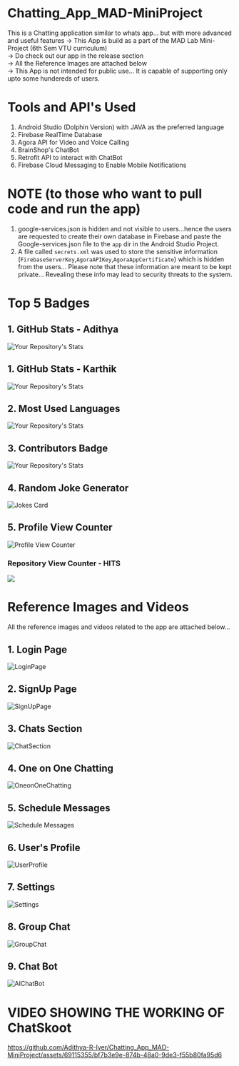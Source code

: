 # Chatting_App_MAD-MiniProject
This is a Chatting application similar to whats app... but with more advanced and useful features
-> This App is build as a part of the MAD Lab Mini-Project (6th Sem VTU curriculum)<br>
-> Do check out our app in the release section<br>
-> All the Reference Images are attached below<br>
-> This App is not intended for public use... It is capable of supporting only upto some hundereds of users.

# Tools and API's Used
1. Android Studio (Dolphin Version) with JAVA as the preferred language<br>
2. Firebase RealTime Database
3. Agora API for Video and Voice Calling
4. BrainShop's ChatBot 
5. Retrofit API to interact with ChatBot
6. Firebase Cloud Messaging to Enable Mobile Notifications

# NOTE (to those who want to pull code and run the app)
1. google-services.json is hidden and not visible to users...hence the users are requested to create their own database in Firebase and paste the Google-services.json file to the `app` dir in the Android Studio Project.<br>
2. A file called `secrets.xml` was used to store the sensitive information (`FirebaseServerKey`,`AgoraAPIKey`,`AgoraAppCertificate`) which is hidden from the users... Please note that these information are meant to be kept private... Revealing these info may lead to security threats to the system.

# Top 5 Badges

## 1. GitHub Stats - Adithya

![Your Repository's Stats](https://github-readme-stats.vercel.app/api?username=Adithya-R-Iyer&show_icons=true)
## 1. GitHub Stats - Karthik

![Your Repository's Stats](https://github-readme-stats.vercel.app/api?username=KarthikNaik-SCEM&show_icons=true)

## 2. Most Used Languages

![Your Repository's Stats](https://github-readme-stats.vercel.app/api/top-langs/?username=Tanu-N-Prabhu&theme=blue-green)

## 3. Contributors Badge

![Your Repository's Stats](https://contrib.rocks/image?repo=Tanu-N-Prabhu/Python)

## 4. Random Joke Generator

![Jokes Card](https://readme-jokes.vercel.app/api)

## 5. Profile View Counter

![Profile View Counter](https://komarev.com/ghpvc/?username=Tanu-N-Prabhu)

### Repository View Counter - HITS

![](https://komarev.com/ghpvc/?username=Adithya-R-Iyer&color=green)


# Reference Images and Videos

All the reference images and videos related to the app are attached below...

## 1. Login Page

![LoginPage](https://github.com/Adithya-R-Iyer/Chatting_App_MAD-MiniProject/assets/69115355/bf6743e4-a5bd-4391-9100-b078d6a6b0e1)

## 2. SignUp Page

![SignUpPage](https://github.com/Adithya-R-Iyer/Chatting_App_MAD-MiniProject/assets/69115355/a42abca9-44a3-40a7-8f58-41bce866e19a)

## 3. Chats Section

![ChatSection](https://github.com/Adithya-R-Iyer/Chatting_App_MAD-MiniProject/assets/69115355/47087572-193a-4ecf-a783-8670606b2967)

## 4. One on One Chatting

![OneonOneChatting](https://github.com/Adithya-R-Iyer/Chatting_App_MAD-MiniProject/assets/69115355/41a7e7bc-ab91-4014-b338-756f4f032ec1)

## 5. Schedule Messages

![Schedule Messages](https://github.com/Adithya-R-Iyer/Chatting_App_MAD-MiniProject/assets/69115355/8b4e755f-f7ed-44ad-92ed-affd04b05a38)

## 6. User's Profile

![UserProfile](https://github.com/Adithya-R-Iyer/Chatting_App_MAD-MiniProject/assets/69115355/c9f97036-ccaf-48d3-92e5-bba5a1fe8d1a)

## 7. Settings

![Settings](https://github.com/Adithya-R-Iyer/Chatting_App_MAD-MiniProject/assets/69115355/129e4a88-7dcb-4e44-91f9-cb3de9a55f30)

## 8. Group Chat

![GroupChat](https://github.com/Adithya-R-Iyer/Chatting_App_MAD-MiniProject/assets/69115355/39e71ee7-9377-4a5e-8f00-c353ee992fb5)

## 9. Chat Bot

![AIChatBot](https://github.com/Adithya-R-Iyer/Chatting_App_MAD-MiniProject/assets/69115355/d58bd4a7-fc17-43ea-96de-ecf238fc460a)


# VIDEO SHOWING THE WORKING OF ChatSkoot

https://github.com/Adithya-R-Iyer/Chatting_App_MAD-MiniProject/assets/69115355/bf7b3e9e-874b-48a0-9de3-f55b80fa95d6
